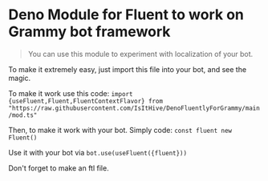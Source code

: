 # Deno Module for Fluent to work on Grammy bot framework
> You can use this module to experiment with localization of your bot.

To make it extremely easy, just import this file into your bot, and see the magic.

To make it work use this code:
`import {useFluent,Fluent,FluentContextFlavor} from "https://raw.githubusercontent.com/IsItHive/DenoFluentlyForGrammy/main/mod.ts"`

Then, to make it work with your bot.
Simply code:
`const fluent new Fluent()`

Use it with your bot via
`bot.use(useFluent({fluent}))`

Don't forget to make an ftl file.